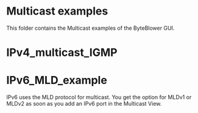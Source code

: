 # Multicast examples 

This folder contains the Multicast examples of the ByteBlower GUI.


# IPv4_multicast_IGMP


# IPv6_MLD_example 
IPv6 uses the MLD protocol for multicast. You get the option for MLDv1
or MLDv2 as soon as you add an IPv6 port in the Multicast View.



